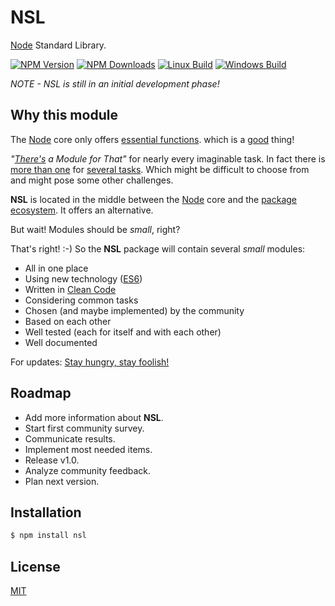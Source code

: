 # NSL
[Node](http://nodejs.org) Standard Library.

  [![NPM Version][npm-image]][npm-url]
  [![NPM Downloads][downloads-image]][downloads-url]
  [![Linux Build][travis-image]][travis-url]
  [![Windows Build][appveyor-image]][appveyor-url]

*NOTE - NSL is still in an initial development phase!*

## Why this module
The [Node](http://nodejs.org) core only offers [essential functions](https://nodejs.org/api/). which is a [good](http://thenodeway.io/introduction/) thing!

*"[There's](https://www.npmjs.com) a Module for That"* for nearly every imaginable task. In fact there is [more than one](https://www.npmjs.com/search?q=string+format) for [several tasks](https://www.npmjs.com/search?q=date+format). Which might be difficult to choose from and might pose some other challenges.

__NSL__ is located in the middle between the [Node](http://nodejs.org) core and the [package ecosystem](https://www.npmjs.com). It offers an alternative.

But wait! Modules should be *small*, right?

That's right! :-) So the __NSL__ package will contain several *small* modules:

- All in one place
- Using new technology ([ES6](http://exploringjs.com))
- Written in [Clean Code](http://clean-code-developer.com)
- Considering common tasks
- Chosen (and maybe implemented) by the community
- Based on each other
- Well tested (each for itself and with each other)
- Well documented

For updates: [Stay hungry, stay foolish!](https://twitter.com/nsljs)

## Roadmap
- Add more information about __NSL__.
- Start first community survey.
- Communicate results.
- Implement most needed items.
- Release v1.0.
- Analyze community feedback.
- Plan next version.

## Installation

```bash
$ npm install nsl
```

## License
  [MIT](LICENSE)

[npm-image]: https://img.shields.io/npm/v/nsl.svg
[npm-url]: https://npmjs.org/package/nsl
[downloads-image]: https://img.shields.io/npm/dm/nsl.svg
[downloads-url]: https://npmjs.org/package/nsl
[travis-image]: https://img.shields.io/travis/nsljs/nsl/master.svg?label=linux
[travis-url]: https://travis-ci.org/nsljs/nsl
[appveyor-image]: https://img.shields.io/appveyor/ci/nsljs/nsl/master.svg?label=windows
[appveyor-url]: https://ci.appveyor.com/project/nsljs/nsl

